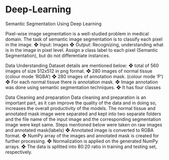 # Deep-Learning
Semantic Segmentation Using Deep Learning

Pixel-wise image segmentation is a well-studied problem in medical domain. The task of semantic image segmentation is to classify each pixel in the image. 
❖ Input: Images
❖ Output: Recognizing, understanding what is in the image in pixel level. Assign a class
label to each pixel (Semantic Segmentation), but do not differentiate instances.

Data Understanding
Dataset details are mentioned below:
❖ total of 560 images of size 512x512 in png format.
❖ 280 images of normal tissue (colour mode ‘RGBA’)
❖ 280 images of annotation mask. (colour mode ‘P’)
❖ For each normal tissue there is annotation mask.
❖ Image annotation was done using semantic segmentation techniques.
❖ It has four classes 

Data Cleaning and preparation
Data cleaning and preparation is an important part, as it can improve the quality of the data
and in doing so, increases the overall productivity of the models.
The normal tissue and annotated mask image were separated and kept into two separate
folders and the file name of the input image and the corresponding segmentation image were
kept same.
Steps mentioned below were taken on raw images and annotated mask(labels)
❖ Annotated image is converted to RGBA format.
❖ NumPy array of the images and annotated mask is created for further processing.
❖ Normalization is applied on the generated NumPy arrays.
❖ The data is splitted into 80:20 ratio in training and testing set, respectively.

